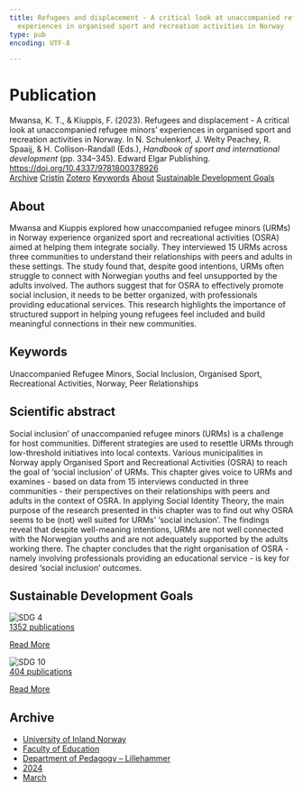 ```yaml
---
title: Refugees and displacement - A critical look at unaccompanied refugee minors'
  experiences in organised sport and recreation activities in Norway
type: pub
encoding: UTF-8

---
```

<h1>Publication</h1>
<article id="csl-bib-container-6VAIQPMG" class="csl-bib-container">
  <div class="csl-bib-body"> <div class="csl-entry">Mwansa, K. T., &#38; Kiuppis, F. (2023). Refugees and displacement - A critical look at unaccompanied refugee minors’ experiences in organised sport and recreation activities in Norway. In N. Schulenkorf, J. Welty Peachey, R. Spaaij, &#38; H. Collison-Randall (Eds.), <i>Handbook of sport and international development</i> (pp. 334–345). Edward Elgar Publishing. <a href="https://doi.org/10.4337/9781800378926">https://doi.org/10.4337/9781800378926</a></div> </div>
  <div class="csl-bib-buttons">
    <a href="#taxonomy-article-6VAIQPMG" alt="archive" class="csl-bib-button">Archive</a>
    <a href="https://app.cristin.no/results/show.jsf?id=2251908" alt="Cristin" class="csl-bib-button">Cristin</a>
    <a href="http://zotero.org/groups/5881554/items/6VAIQPMG" alt="Zotero" class="csl-bib-button">Zotero</a>
    <a href="#keywords-article-6VAIQPMG" alt="keywords" class="csl-bib-button">Keywords</a>
    <a href="#about-article-6VAIQPMG" alt="about_pub" class="csl-bib-button">About</a>
    <a href="#sdg-article-6VAIQPMG" alt="sdg" class="csl-bib-button">Sustainable Development Goals</a>
  </div>
  <div id="csl-bib-meta-container-6VAIQPMG"></div>
</article>
<div id="csl-bib-meta-6VAIQPMG" class="csl-bib-meta">
  <article id="about-article-6VAIQPMG" class="about_pub-article">
    <h1>About</h1>
    Mwansa and Kiuppis explored how unaccompanied refugee minors (URMs) in Norway experience organized sport and recreational activities (OSRA) aimed at helping them integrate socially. They interviewed 15 URMs across three communities to understand their relationships with peers and adults in these settings. The study found that, despite good intentions, URMs often struggle to connect with Norwegian youths and feel unsupported by the adults involved. The authors suggest that for OSRA to effectively promote social inclusion, it needs to be better organized, with professionals providing educational services. This research highlights the importance of structured support in helping young refugees feel included and build meaningful connections in their new communities.
  </article>
  <article id="keywords-article-6VAIQPMG" class="keywords-article">
    <h1>Keywords</h1>
    Unaccompanied Refugee Minors, Social Inclusion, Organised Sport, Recreational Activities, Norway, Peer Relationships
  </article>
  <article id="abstract-article-6VAIQPMG" class="abstract-article">
    <h1>Scientific abstract</h1>
    Social inclusion’ of unaccompanied refugee minors (URMs) is a challenge for host communities. Different strategies are used to resettle URMs through low-threshold initiatives into local contexts. Various municipalities in Norway apply Organised Sport and Recreational Activities (OSRA) to reach the goal of ‘social inclusion’ of URMs. This chapter gives voice to URMs and examines - based on data from 15 interviews conducted in three communities - their perspectives on their relationships with peers and adults in the context of OSRA. In applying Social Identity Theory, the main purpose of the research presented in this chapter was to find out why OSRA seems to be (not) well suited for URMs’ ‘social inclusion’. The findings reveal that despite well-meaning intentions, URMs are not well connected with the Norwegian youths and are not adequately supported by the adults working there. The chapter concludes that the right organisation of OSRA - namely involving professionals providing an educational service - is key for desired ‘social inclusion’ outcomes.
  </article>
  <article id="sdg-article-6VAIQPMG" class="sdg-article">
    <h1>Sustainable Development Goals</h1>
    <div class="sdg-container"><div id="sdg4" class="sdg">
        <img src="{{< params subfolder >}}images/sdg/sdg04_en.png" class="image" alt="SDG 4">
        <div class="sdg-overlay">
          <a href="/en/archive/?key=?sdg=4#archive" class="sdg-publication-count"><span>1352</span> publications</a>
          <p><a href="https://sdgs.un.org/goals/goal4" class="sdg-read-more">Read More</a></p>
        </div>
      </div> <div id="sdg10" class="sdg">
        <img src="{{< params subfolder >}}images/sdg/sdg10_en.png" class="image" alt="SDG 10">
        <div class="sdg-overlay">
          <a href="/en/archive/?key=?sdg=10#archive" class="sdg-publication-count"><span>404</span> publications</a>
          <p><a href="https://sdgs.un.org/goals/goal10" class="sdg-read-more">Read More</a></p>
        </div>
      </div></div>
  </article>
  <article id="taxonomy-article-6VAIQPMG" class="taxonomy-article">
    <h1>Archive</h1>
    <ul>
      <li>
        <a href="/en/archive/?key=3DCRN523">University of Inland Norway</a>
      </li>
      <li>
        <a href="/en/archive/?key=WYNZA47F">Faculty of Education</a>
      </li>
      <li>
        <a href="/en/archive/?key=L8MA547R">Department of Pedagogy – Lillehammer</a>
      </li>
      <li>
        <a href="/en/archive/?key=RSMGWRJN">2024</a>
      </li>
      <li>
        <a href="/en/archive/?key=9DSSHN3R">March</a>
      </li>
    </ul>
  </article>
</div>
